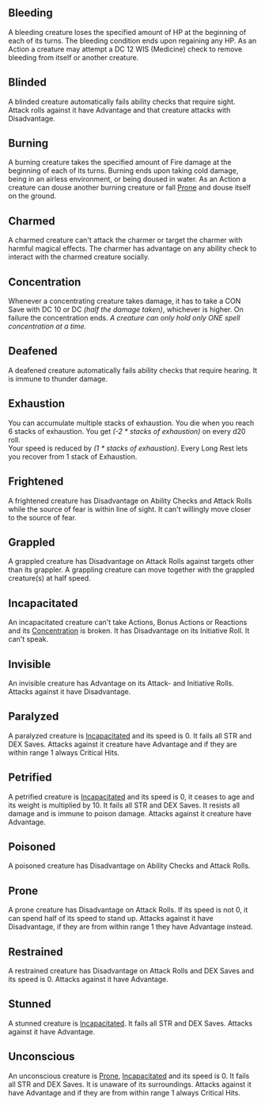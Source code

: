 
## Bleeding
A bleeding creature loses the specified amount of HP at the beginning of each of its turns.
The bleeding condition ends upon regaining any HP.
As an Action a creature may attempt a DC 12 WIS (Medicine) check to remove bleeding from itself or another creature.
## Blinded
A blinded creature automatically fails ability checks that require sight.
Attack rolls against it have Advantage and that creature attacks with Disadvantage.
## Burning
A burning creature takes the specified amount of Fire damage at the beginning of each of its turns.
Burning ends upon taking cold damage, being in an airless environment, or being doused in water.
As an Action a creature can douse another burning creature or fall [Prone](conditions.md#prone) and douse itself on the ground.
## Charmed
A charmed creature can't attack the charmer or target the charmer with harmful magical effects.
The charmer has advantage on any ability check to interact with the charmed creature socially.
## Concentration
Whenever a concentrating creature takes damage, it has to take a CON Save with DC 10 or DC *(half the damage taken)*, whichever is higher. On failure the concentration ends.
*A creature can only hold only ONE spell concentration at a time.*
## Deafened
A deafened creature automatically fails ability checks that require hearing.
It is immune to thunder damage.
## Exhaustion
You can accumulate multiple stacks of exhaustion.
You die when you reach 6 stacks of exhaustion.
You get *(-2 * stacks of exhaustion)* on every d20 roll.  
Your speed is reduced by *(1 * stacks of exhaustion)*.
Every Long Rest lets you recover from 1 stack of Exhaustion.
## Frightened
A frightened creature has Disadvantage on Ability Checks and Attack Rolls while the source of fear is within line of sight.
It can't willingly move closer to the source of fear.
## Grappled
A grappled creature has Disadvantage on Attack Rolls against targets other than its grappler.
A grappling creature can move together with the grappled creature(s) at half speed.
## Incapacitated
An incapacitated creature can't take Actions, Bonus Actions or Reactions and its [Concentration](conditions.md#concentration) is broken.
It has Disadvantage on its Initiative Roll.
It can't speak.
## Invisible
An invisible creature has Advantage on its Attack- and Initiative Rolls.
Attacks against it have Disadvantage.
## Paralyzed
A paralyzed creature is [Incapacitated](conditions.md#incapacitated) and its speed is 0.
It fails all STR and DEX Saves.
Attacks against it creature have Advantage and if they are within range 1 always Critical Hits.
## Petrified
A petrified creature is [Incapacitated](conditions.md#incapacitated) and its speed is 0, it ceases to age and its weight is multiplied by 10.
It fails all STR and DEX Saves.
It resists all damage and is immune to poison damage.
Attacks against it creature have Advantage.
## Poisoned
A poisoned creature has Disadvantage on Ability Checks and Attack Rolls. 
## Prone
A prone creature has Disadvantage on Attack Rolls.
If its speed is not 0, it can spend half of its speed to stand up.
Attacks against it have Disadvantage, if they are from within range 1 they have Advantage instead.
## Restrained
A restrained creature has Disadvantage on Attack Rolls and DEX Saves and its speed is 0.
Attacks against it have Advantage.
## Stunned
A stunned creature is [Incapacitated](conditions.md#incapacitated).
It fails all STR and DEX Saves.
Attacks against it have Advantage.
## Unconscious
An unconscious creature is [Prone](conditions.md#prone), [Incapacitated](conditions.md#incapacitated) and its speed is 0.
It fails all STR and DEX Saves.
It is unaware of its surroundings.
Attacks against it have Advantage and if they are from within range 1 always Critical Hits.